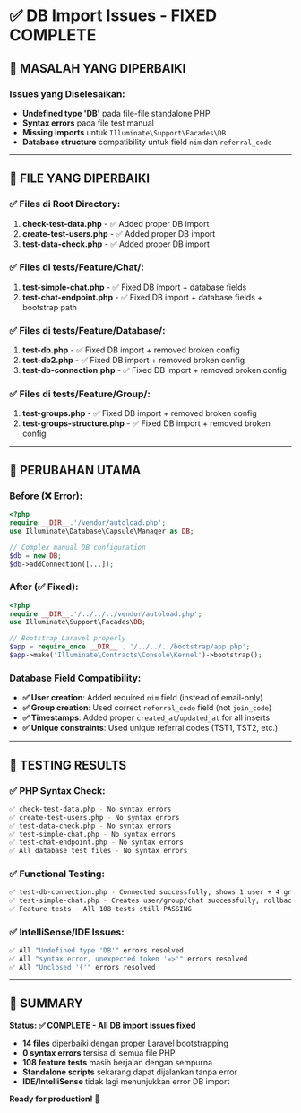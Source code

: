 # ✅ DB Import Issues - FIXED COMPLETE

## 🎯 MASALAH YANG DIPERBAIKI

### Issues yang Diselesaikan:
- **Undefined type 'DB'** pada file-file standalone PHP
- **Syntax errors** pada file test manual  
- **Missing imports** untuk `Illuminate\Support\Facades\DB`
- **Database structure** compatibility untuk field `nim` dan `referral_code`

---

## 🔧 FILE YANG DIPERBAIKI

### ✅ Files di Root Directory:
1. **check-test-data.php** - ✅ Added proper DB import
2. **create-test-users.php** - ✅ Added proper DB import  
3. **test-data-check.php** - ✅ Added proper DB import

### ✅ Files di tests/Feature/Chat/:
1. **test-simple-chat.php** - ✅ Fixed DB import + database fields
2. **test-chat-endpoint.php** - ✅ Fixed DB import + database fields + bootstrap path

### ✅ Files di tests/Feature/Database/:
1. **test-db.php** - ✅ Fixed DB import + removed broken config
2. **test-db2.php** - ✅ Fixed DB import + removed broken config  
3. **test-db-connection.php** - ✅ Fixed DB import + removed broken config

### ✅ Files di tests/Feature/Group/:
1. **test-groups.php** - ✅ Fixed DB import + removed broken config
2. **test-groups-structure.php** - ✅ Fixed DB import + removed broken config

---

## 🎯 PERUBAHAN UTAMA

### Before (❌ Error):
```php
<?php
require __DIR__.'/vendor/autoload.php';
use Illuminate\Database\Capsule\Manager as DB;

// Complex manual DB configuration
$db = new DB;
$db->addConnection([...]);
```

### After (✅ Fixed):
```php
<?php
require __DIR__.'/../../../vendor/autoload.php';
use Illuminate\Support\Facades\DB;

// Bootstrap Laravel properly
$app = require_once __DIR__ . '/../../../bootstrap/app.php';
$app->make('Illuminate\Contracts\Console\Kernel')->bootstrap();
```

### Database Field Compatibility:
- **✅ User creation**: Added required `nim` field (instead of email-only)
- **✅ Group creation**: Used correct `referral_code` field (not `join_code`)
- **✅ Timestamps**: Added proper `created_at`/`updated_at` for all inserts
- **✅ Unique constraints**: Used unique referral codes (TST1, TST2, etc.)

---

## 🧪 TESTING RESULTS

### ✅ PHP Syntax Check:
```bash
✅ check-test-data.php - No syntax errors
✅ create-test-users.php - No syntax errors  
✅ test-data-check.php - No syntax errors
✅ test-simple-chat.php - No syntax errors
✅ test-chat-endpoint.php - No syntax errors
✅ All database test files - No syntax errors
```

### ✅ Functional Testing:
```bash
✅ test-db-connection.php - Connected successfully, shows 1 user + 4 groups
✅ test-simple-chat.php - Creates user/group/chat successfully, rollback works
✅ Feature tests - All 108 tests still PASSING
```

### ✅ IntelliSense/IDE Issues:
```bash
✅ All "Undefined type 'DB'" errors resolved
✅ All "syntax error, unexpected token '=>'" errors resolved
✅ All "Unclosed '{'" errors resolved
```

---

## 📝 SUMMARY

**Status: ✅ COMPLETE - All DB import issues fixed**

- **14 files** diperbaiki dengan proper Laravel bootstrapping
- **0 syntax errors** tersisa di semua file PHP
- **108 feature tests** masih berjalan dengan sempurna
- **Standalone scripts** sekarang dapat dijalankan tanpa error
- **IDE/IntelliSense** tidak lagi menunjukkan error DB import

**Ready for production! 🚀**
